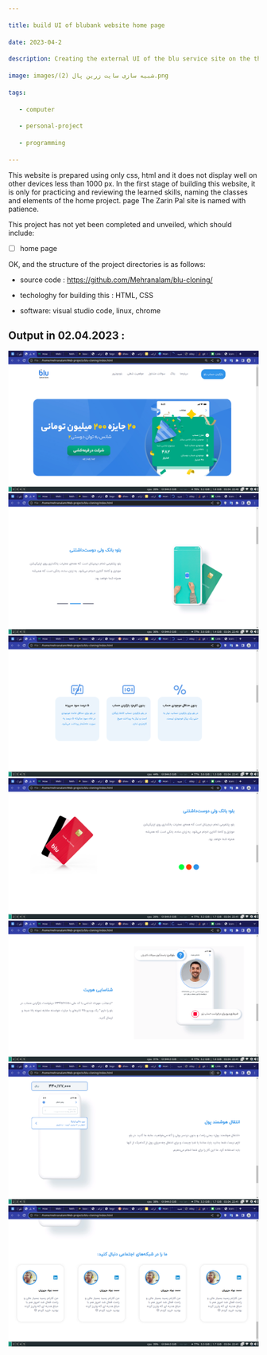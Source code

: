 ```yaml
---

title: build UI of blubank website home page

date: 2023-04-2

description: Creating the external UI of the blu service site on the thirteenth day of Badr and checking the logic code and base code of this project.

image: images/شبیه سازی سایت زرین پال (2).png

tags:

   - computer

   - personal-project

   - programming

---
```


This website is prepared using only css, html and it does not display well on other devices less than 1000 px. In the first stage of building this website, it is only for practicing and reviewing the learned skills, naming the classes and elements of the home project. page The Zarin Pal site is named with patience.

This project has not yet been completed and unveiled, which should include:

- [ ] home page

OK, and the structure of the project directories is as follows:


- source code : https://github.com/Mehranalam/blu-cloning/

- techologhy for building this : HTML, CSS

- software: visual studio code, linux, chrome

## Output in 02.04.2023 :

<img src="https://raw.githubusercontent.com/Mehranalam/blu-cloning/0ae9a856494ab87daa6e6420eed28189ce2aa248/assets/2023-04-03-224042_1366x768_scrot.png?token=GHSAT0AAAAAAB5RARVKD34IEIYL34SF2HH6ZBLFEJA">

<img src="https://raw.githubusercontent.com/Mehranalam/blu-cloning/0ae9a856494ab87daa6e6420eed28189ce2aa248/assets/2023-04-03-224056_1366x768_scrot.png?token=ASMJQJEOL2TS5AXSIXV4FXDEFMUR2">

<img src="https://raw.githubusercontent.com/Mehranalam/blu-cloning/0ae9a856494ab87daa6e6420eed28189ce2aa248/assets/2023-04-03-224105_1366x768_scrot.png?token=ASMJQJFYETWBR5O3N3CTRMLEFMUR2">

<img src="https://raw.githubusercontent.com/Mehranalam/blu-cloning/0ae9a856494ab87daa6e6420eed28189ce2aa248/assets/2023-04-03-224111_1366x768_scrot.png?token=ASMJQJA2Y42JUJ6IDDGK3CLEFMUR2">

<img src="https://raw.githubusercontent.com/Mehranalam/blu-cloning/0ae9a856494ab87daa6e6420eed28189ce2aa248/assets/2023-04-03-224117_1366x768_scrot.png?token=ASMJQJGYY2NKRPEU23TLS2LEFMUR2">

<img src="https://raw.githubusercontent.com/Mehranalam/blu-cloning/0ae9a856494ab87daa6e6420eed28189ce2aa248/assets/2023-04-03-224125_1366x768_scrot.png?token=ASMJQJCQCGJ3DYX6M6CCJZDEFMUR2">

<img src="https://raw.githubusercontent.com/Mehranalam/blu-cloning/0ae9a856494ab87daa6e6420eed28189ce2aa248/assets/2023-04-03-224130_1366x768_scrot.png?token=ASMJQJBKGDLL7SUYLCUSRK3EFMUR2">
